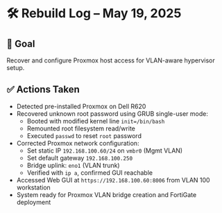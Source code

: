 # 🛠️ Rebuild Log – May 19, 2025

## 🎯 Goal
Recover and configure Proxmox host access for VLAN-aware hypervisor setup.

## ✅ Actions Taken

- Detected pre-installed Proxmox on Dell R620
- Recovered unknown root password using GRUB single-user mode:
  - Booted with modified kernel line `init=/bin/bash`
  - Remounted root filesystem read/write
  - Executed `passwd` to reset `root` password
- Corrected Proxmox network configuration:
  - Set static IP `192.168.100.60/24` on `vmbr0` (Mgmt VLAN)
  - Set default gateway `192.168.100.250`
  - Bridge uplink: `eno1` (VLAN trunk)
  - Verified with `ip a`, confirmed GUI reachable
- Accessed Web GUI at `https://192.168.100.60:8006` from VLAN 100 workstation
- System ready for Proxmox VLAN bridge creation and FortiGate deployment

